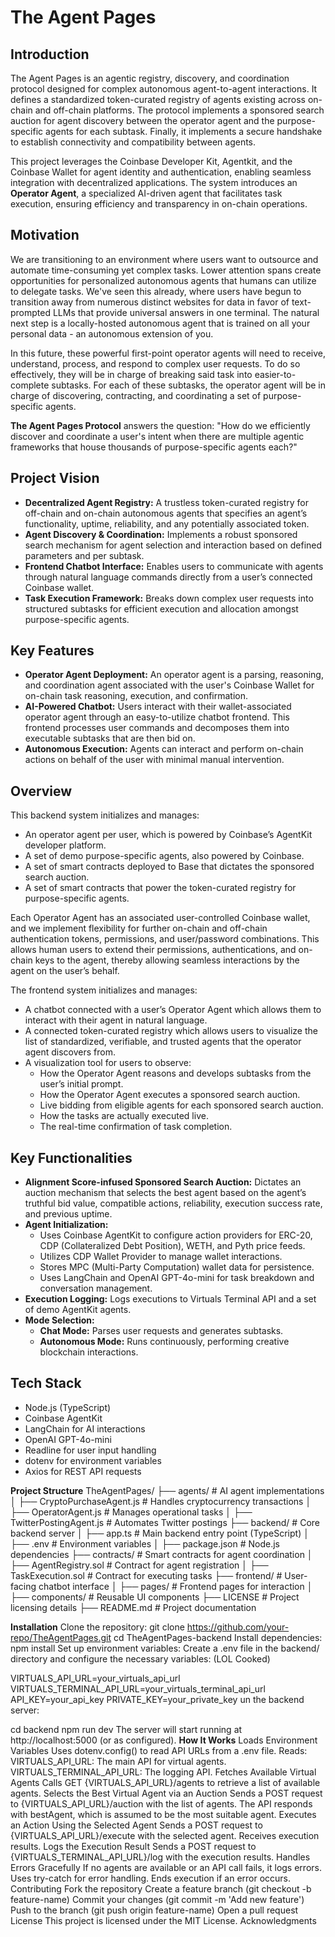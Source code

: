 # The Agent Pages

## Introduction

The Agent Pages is an agentic registry, discovery, and coordination protocol designed for complex autonomous agent-to-agent interactions. It defines a standardized token-curated registry of agents existing across on-chain and off-chain platforms. The protocol implements a sponsored search auction for agent discovery between the operator agent and the purpose-specific agents for each subtask. Finally, it implements a secure handshake to establish connectivity and compatibility between agents.

This project leverages the Coinbase Developer Kit, Agentkit, and the Coinbase Wallet for agent identity and authentication, enabling seamless integration with decentralized applications. The system introduces an **Operator Agent**, a specialized AI-driven agent that facilitates task execution, ensuring efficiency and transparency in on-chain operations.

## Motivation

We are transitioning to an environment where users want to outsource and automate time-consuming yet complex tasks. Lower attention spans create opportunities for personalized autonomous agents that humans can utilize to delegate tasks. We've seen this already, where users have begun to transition away from numerous distinct websites for data in favor of text-prompted LLMs that provide universal answers in one terminal. The natural next step is a locally-hosted autonomous agent that is trained on all your personal data - an autonomous extension of you.

In this future, these powerful first-point operator agents will need to receive, understand, process, and respond to complex user requests. To do so effectively, they will be in charge of breaking said task into easier-to-complete subtasks. For each of these subtasks, the operator agent will be in charge of discovering, contracting, and coordinating a set of purpose-specific agents.

**The Agent Pages Protocol** answers the question: "How do we efficiently discover and coordinate a user's intent when there are multiple agentic frameworks that house thousands of purpose-specific agents each?"

## Project Vision

*   **Decentralized Agent Registry:** A trustless token-curated registry for off-chain and on-chain autonomous agents that specifies an agent’s functionality, uptime, reliability, and any potentially associated token.
*   **Agent Discovery & Coordination:** Implements a robust sponsored search mechanism for agent selection and interaction based on defined parameters and per subtask.
*   **Frontend Chatbot Interface:** Enables users to communicate with agents through natural language commands directly from a user’s connected Coinbase wallet.
*   **Task Execution Framework:** Breaks down complex user requests into structured subtasks for efficient execution and allocation amongst purpose-specific agents.

## Key Features

*   **Operator Agent Deployment:** An operator agent is a parsing, reasoning, and coordination agent associated with the user's Coinbase Wallet for on-chain task reasoning, execution, and confirmation.
*   **AI-Powered Chatbot:** Users interact with their wallet-associated operator agent through an easy-to-utilize chatbot frontend. This frontend processes user commands and decomposes them into executable subtasks that are then bid on.
*   **Autonomous Execution:** Agents can interact and perform on-chain actions on behalf of the user with minimal manual intervention.

## Overview

This backend system initializes and manages:

*   An operator agent per user, which is powered by Coinbase’s AgentKit developer platform.
*   A set of demo purpose-specific agents, also powered by Coinbase.
*   A set of smart contracts deployed to Base that dictates the sponsored search auction.
*   A set of smart contracts that power the token-curated registry for purpose-specific agents.

Each Operator Agent has an associated user-controlled Coinbase wallet, and we implement flexibility for further on-chain and off-chain authentication tokens, permissions, and user/password combinations. This allows human users to extend their permissions, authentications, and on-chain keys to the agent, thereby allowing seamless interactions by the agent on the user’s behalf.

The frontend system initializes and manages:

*   A chatbot connected with a user’s Operator Agent which allows them to interact with their agent in natural language.
*   A connected token-curated registry which allows users to visualize the list of standardized, verifiable, and trusted agents that the operator agent discovers from.
*   A visualization tool for users to observe:
    *   How the Operator Agent reasons and develops subtasks from the user’s initial prompt.
    *   How the Operator Agent executes a sponsored search auction.
    *   Live bidding from eligible agents for each sponsored search auction.
    *   How the tasks are actually executed live.
    *   The real-time confirmation of task completion.

## Key Functionalities

*   **Alignment Score-infused Sponsored Search Auction:** Dictates an auction mechanism that selects the best agent based on the agent’s truthful bid value, compatible actions, reliability, execution success rate, and previous uptime.
*   **Agent Initialization:**
    *   Uses Coinbase AgentKit to configure action providers for ERC-20, CDP (Collateralized Debt Position), WETH, and Pyth price feeds.
    *   Utilizes CDP Wallet Provider to manage wallet interactions.
    *   Stores MPC (Multi-Party Computation) wallet data for persistence.
    *   Uses LangChain and OpenAI GPT-4o-mini for task breakdown and conversation management.
*   **Execution Logging:** Logs executions to Virtuals Terminal API and a set of demo AgentKit agents.
*   **Mode Selection:**
    *   **Chat Mode:** Parses user requests and generates subtasks.
    *   **Autonomous Mode:** Runs continuously, performing creative blockchain interactions.

## Tech Stack

*   Node.js (TypeScript)
*   Coinbase AgentKit
*   LangChain for AI interactions
*   OpenAI GPT-4o-mini
*   Readline for user input handling
*   dotenv for environment variables
*   Axios for REST API requests

**Project Structure**
TheAgentPages/
├── agents/                  # AI agent implementations
│   ├── CryptoPurchaseAgent.js  # Handles cryptocurrency transactions
│   ├── OperatorAgent.js        # Manages operational tasks
│   ├── TwitterPostingAgent.js  # Automates Twitter postings
├── backend/                 # Core backend server
│   ├── app.ts               # Main backend entry point (TypeScript)
│   ├── .env                 # Environment variables
│   ├── package.json         # Node.js dependencies
├── contracts/               # Smart contracts for agent coordination
│   ├── AgentRegistry.sol     # Contract for agent registration
│   ├── TaskExecution.sol     # Contract for executing tasks
├── frontend/                # User-facing chatbot interface
│   ├── pages/               # Frontend pages for interaction
│   ├── components/          # Reusable UI components
├── LICENSE                  # Project licensing details
├── README.md                # Project documentation

**Installation**
Clone the repository:
   git clone https://github.com/your-repo/TheAgentPages.git
   cd TheAgentPages-backend
Install dependencies:
npm install
Set up environment variables: Create a .env file in the backend/ directory and configure the necessary variables: (LOL Cooked)

VIRTUALS_API_URL=your_virtuals_api_url
VIRTUALS_TERMINAL_API_URL=your_virtuals_terminal_api_url
API_KEY=your_api_key
PRIVATE_KEY=your_private_key
un the backend server:

cd backend
npm run dev
The server will start running at http://localhost:5000 (or as configured).
**How It Works**
Loads Environment Variables
Uses dotenv.config() to read API URLs from a .env file.
Reads:
VIRTUALS_API_URL: The main API for virtual agents.
VIRTUALS_TERMINAL_API_URL: The logging API.
Fetches Available Virtual Agents
Calls GET {VIRTUALS_API_URL}/agents to retrieve a list of available agents.
Selects the Best Virtual Agent via an Auction
Sends a POST request to {VIRTUALS_API_URL}/auction with the list of agents.
The API responds with bestAgent, which is assumed to be the most suitable agent.
Executes an Action Using the Selected Agent
Sends a POST request to {VIRTUALS_API_URL}/execute with the selected agent.
Receives execution results.
Logs the Execution Result
Sends a POST request to {VIRTUALS_TERMINAL_API_URL}/log with the execution results.
Handles Errors Gracefully
If no agents are available or an API call fails, it logs errors.
Uses try-catch for error handling.
Ends execution if an error occurs.
Contributing
Fork the repository
Create a feature branch (git checkout -b feature-name)
Commit your changes (git commit -m 'Add new feature')
Push to the branch (git push origin feature-name)
Open a pull request
License
This project is licensed under the MIT License.
Acknowledgments

